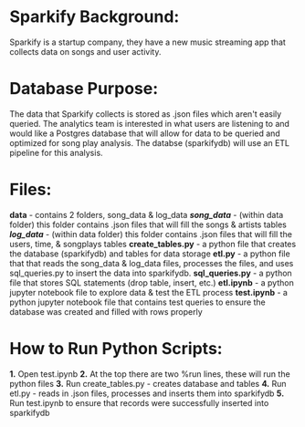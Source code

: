 # Sparkify Background:
Sparkify is a startup company, they have a new music streaming app that collects data on songs and user activity. 

# Database Purpose:
The data that Sparkify collects is stored as .json files which aren't easily queried. The analytics team is interested in what users are listening to and would like a Postgres database that will allow for data to be queried and optimized for song play analysis. The databse (sparkifydb) will use an ETL pipeline for this analysis. 

# Files:
**data** - contains 2 folders, song_data & log_data
***song_data*** - (within data folder) this folder contains .json files that will fill the songs & artists tables
***log_data*** - (within data folder) this folder contains .json files that will fill the users, time, & songplays tables
**create_tables.py** - a python file that creates the database (sparkifydb) and tables for data storage
**etl.py** - a python file that that reads the song_data & log_data files, processes the files, and uses sql_queries.py to insert the data into sparkifydb.
**sql_queries.py** - a python file that stores SQL statements (drop table, insert, etc.)
**etl.ipynb** - a python jupyter notebook file to explore data & test the ETL process
**test.ipynb** - a python jupyter notebook file that contains test queries to ensure the database was created and filled with rows properly

# How to Run Python Scripts:
**1.** Open test.ipynb
**2.** At the top there are two %run lines, these will run the python files
**3.** Run create_tables.py - creates database and tables
**4.** Run etl.py - reads in .json files, processes and inserts them into sparkifydb
**5.** Run test.ipynb to ensure that records were successfully inserted into sparkifydb
